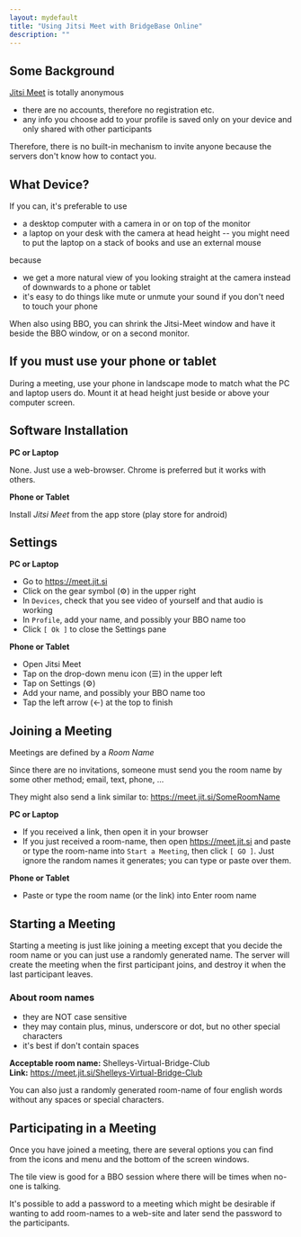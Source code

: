 ```yaml
---
layout: mydefault
title: "Using Jitsi Meet with BridgeBase Online"
description: ""
---
```


<!-- # Guide to Using Jitsi Meet with BBO -->

## Some Background

 [Jitsi Meet](https://jitsi.org/jitsi-meet) is totally anonymous
  * there are no accounts, therefore no registration etc.
  * any info you choose add to your profile is saved only on your
    device and only shared with other participants
	
Therefore, there is no built-in mechanism to invite anyone because the
servers don't know how to contact you.

## What Device?

If you can, it's preferable to use
  * a desktop computer with a camera in or on top of the monitor
  * a laptop on your desk with the camera at head height -- you might
    need to put the laptop on a stack of books and use an external
    mouse

because

  * we get a more natural view of you looking straight at the camera
    instead of downwards to a phone or tablet
  * it's easy to do things like mute or unmute your sound if you don't
    need to touch your phone

When also using BBO, you can shrink the Jitsi-Meet window and have it
beside the BBO window, or on a second monitor.

## If you must use your phone or tablet

During a meeting, use your phone in landscape mode to match what the
PC and laptop users do. Mount it at head height just beside or above
your computer screen.

## Software Installation

**PC or Laptop**

None. Just use a web-browser. Chrome is preferred but it works with others.

**Phone or Tablet**

Install *Jitsi Meet* from the app store (play store for android)

## Settings

**PC or Laptop**

  * Go to <https://meet.jit.si>
  * Click on the gear symbol (⚙) in the upper right
  * In `Devices`, check that you see video of yourself and that
    audio is working
  * In `Profile`, add your name, and possibly your BBO name too
  * Click `[ Ok ]` to close the Settings pane

**Phone or Tablet**

  * Open Jitsi Meet
  * Tap on the drop-down menu icon (☰) in the upper left
  * Tap on Settings (⚙)
  * Add your name, and possibly your BBO name too
  * Tap the left arrow (←) at the top to finish

## Joining a Meeting

Meetings are defined by a *Room Name*

Since there are no invitations, someone must send you the room name by
some other method; email, text, phone, ...

They might also send a link similar to:  https://meet.jit.si/SomeRoomName

**PC or Laptop**

  * If you received a link, then open it in your browser
  * If you just received a room-name, then open https://meet.jit.si
    and paste or type the room-name into `Start a Meeting`, then click
    `[ GO ]`.  Just ignore the random names it generates; you can type
    or paste over them.

**Phone or Tablet**

  * Paste or type the room name (or the link) into Enter room name

## Starting a Meeting

Starting a meeting is just like joining a meeting except that you
decide the room name or you can just use a randomly generated name.
The server will create the meeting when the first participant joins,
and destroy it when the last participant leaves.

### About room names

  * they are NOT case sensitive
  * they may contain plus, minus, underscore or dot, but no other
    special characters
  * it's best if don't contain spaces

__Acceptable room name:__   Shelleys-Virtual-Bridge-Club  
__Link:__  https://meet.jit.si/Shelleys-Virtual-Bridge-Club

You can also just a randomly generated room-name of four english words
without any spaces or special characters.

## Participating in a Meeting

Once you have joined a meeting, there are several options you can find
from the icons and menu and the bottom of the screen windows.

The tile view is good for a BBO session where there will be times when
no-one is talking.

It's possible to add a password to a meeting which might be desirable
if wanting to add room-names to a web-site and later send the password
to the participants.
